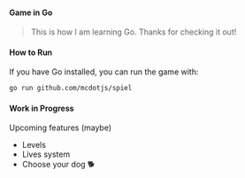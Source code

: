 #### Game in Go

> This is how I am learning Go. Thanks for checking it out!

#### How to Run

If you have Go installed, you can run the game with:

```bash
go run github.com/mcdotjs/spiel

```

#### Work in Progress

Upcoming features (maybe)
- Levels
- Lives system
- Choose your dog 🐕
